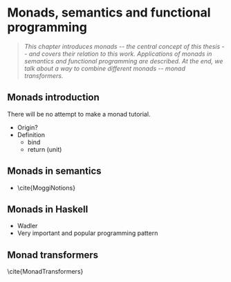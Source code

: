 # Monads, semantics and functional programming

> *This chapter introduces monads -- the central concept of this thesis -- and
> covers their relation to this work. Applications of monads in semantics and
> functional programming are described. At the end, we talk about a way to
> combine different monads -- monad transformers.*

## Monads introduction

There will be no attempt to make a monad tutorial.

* Origin?
* Definition
    + bind
    + return (unit)

## Monads in semantics

* \cite{MoggiNotions}

## Monads in Haskell

* Wadler
* Very important and popular programming pattern

## Monad transformers

\cite{MonadTransformers}

